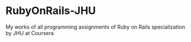 # RubyOnRails-JHU
My works of all programming assignments of Ruby on Rails specialization by JHU at Coursera
